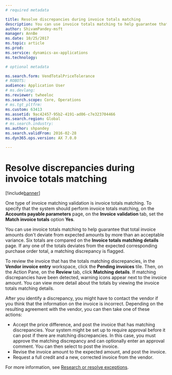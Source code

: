 ```yaml
---
# required metadata

title: Resolve discrepancies during invoice totals matching
description: You can use invoice totals matching to help guarantee that total invoice amounts don't deviate from expected amounts by more than an acceptable variance.
author: ShivamPandey-msft
manager: AnnBe
ms.date: 10/25/2017
ms.topic: article
ms.prod: 
ms.service: dynamics-ax-applications
ms.technology: 

# optional metadata

ms.search.form: VendTotalPriceTolerance 
# ROBOTS: 
audience: Application User
# ms.devlang: 
ms.reviewer: twheeloc
ms.search.scope: Core, Operations
# ms.tgt_pltfrm: 
ms.custom: 63413
ms.assetid: 9ac42457-95b2-4191-ad06-c7e323704466
ms.search.region: Global
# ms.search.industry: 
ms.author: shpandey
ms.search.validFrom: 2016-02-28
ms.dyn365.ops.version: AX 7.0.0

---
```


# Resolve discrepancies during invoice totals matching

[!include[banner](../includes/banner.md)]


One type of invoice matching validation is invoice totals matching. To specify that the system should perform invoice totals matching, on the **Accounts payable parameters** page, on the **Invoice validation** tab, set the **Match invoice totals** option **Yes**. 

You can use invoice totals matching to help guarantee that total invoice amounts don't deviate from expected amounts by more than an acceptable variance. Six totals are compared on the **Invoice totals matching details** page. If any one of the totals deviates from the expected corresponding purchase order total, a matching discrepancy is flagged. 

To review the invoice that has the totals matching discrepancies, in the **Vendor invoice entry** workspace, click the **Pending invoices** tile. Then, on the Action Pane, on the **Review** tab, click **Matching details**. If matching discrepancies have been detected, warning icons appear next to the invoice amount. You can view more detail about the totals by viewing the invoice totals matching details. 

After you identify a discrepancy, you might have to contact the vendor if you think that the information on the invoice is incorrect. Depending on the resulting agreement with the vendor, you can then take one of these actions:

-   Accept the price difference, and post the invoice that has matching discrepancies. Your system might be set up to require approval before it can post if there are matching discrepancies. In this case, you must approve the matching discrepancy and can optionally enter an approval comment. You can then select to post the invoice.
-   Revise the invoice amount to the expected amount, and post the invoice.
-   Request a full credit and a new, corrected invoice from the vendor.

For more information, see [Research or resolve exceptions](tasks/research-resolve-exceptions.md).


